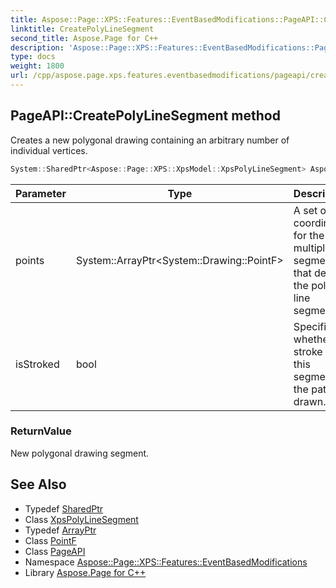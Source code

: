 ```yaml
---
title: Aspose::Page::XPS::Features::EventBasedModifications::PageAPI::CreatePolyLineSegment method
linktitle: CreatePolyLineSegment
second_title: Aspose.Page for C++
description: 'Aspose::Page::XPS::Features::EventBasedModifications::PageAPI::CreatePolyLineSegment method. Creates a new polygonal drawing containing an arbitrary number of individual vertices in C++.'
type: docs
weight: 1800
url: /cpp/aspose.page.xps.features.eventbasedmodifications/pageapi/createpolylinesegment/
---
```

## PageAPI::CreatePolyLineSegment method


Creates a new polygonal drawing containing an arbitrary number of individual vertices.

```cpp
System::SharedPtr<Aspose::Page::XPS::XpsModel::XpsPolyLineSegment> Aspose::Page::XPS::Features::EventBasedModifications::PageAPI::CreatePolyLineSegment(System::ArrayPtr<System::Drawing::PointF> points, bool isStroked=true)
```


| Parameter | Type | Description |
| --- | --- | --- |
| points | System::ArrayPtr\<System::Drawing::PointF\> | A set of coordinates for the multiple segments that define the poly line segment. |
| isStroked | bool | Specifies whether the stroke for this segment of the path is drawn. |

### ReturnValue

New polygonal drawing segment.

## See Also

* Typedef [SharedPtr](../../../system/sharedptr/)
* Class [XpsPolyLineSegment](../../../aspose.page.xps.xpsmodel/xpspolylinesegment/)
* Typedef [ArrayPtr](../../../system/arrayptr/)
* Class [PointF](../../../system.drawing/pointf/)
* Class [PageAPI](../)
* Namespace [Aspose::Page::XPS::Features::EventBasedModifications](../../)
* Library [Aspose.Page for C++](../../../)
